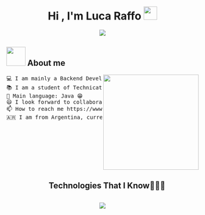 
<h1 align="center"><b>Hi , I'm Luca Raffo </b><img src="https://media.giphy.com/media/hvRJCLFzcasrR4ia7z/giphy.gif" width="35"></h1>
<!--  -->
<p align="center">


<!--**luka-raffo/luka-raffo** is a ✨ _special_ ✨ repository because its `README.md` (this file) appears on your GitHub profile.-->

<p align="center">
  <a href="https://github.com/DenverCoder1/readme-typing-svg"><img src="https://readme-typing-svg.herokuapp.com?font=Time+New+Roman&color=cyan&size=25&center=true&vCenter=true&width=600&height=100&lines=Backend+Developer;Active+Learner/Researcher"></a>
</p>

## <picture><img src = "https://github.com/7oSkaaa/7oSkaaa/blob/main/Images/about_me.gif?raw=true" width = 50px></picture> About me

<picture> <img align="right" src="https://github.com/7oSkaaa/7oSkaaa/blob/main/Images/Right_Side.gif?raw=true" width = 250px></picture>

<pre>
💻 I am mainly a Backend Developer
📚 I am a student of Technicatura en Programación at Universidad Tecnológica Nacional
🌟 Main language: Java 😁
😃 I look forward to collaborating on impactful projects
📫 How to reach me https://www.linkedin.com/in/luca-raffo-460a40271/
🇦🇷 I am from Argentina, currently seeking employment, and interested in learning about cybersecurity
</pre>

<div id="user-content-toc">
  <ul align="center">
    <summary><h2 style="display: inline-block">Technologies That I Know👨🏻‍💻</h2></summary>
  </ul>
</div>
<!--tech stack icons-->
<p align="center">
  <a href="https://skillicons.dev">
    <img src="https://skillicons.dev/icons?i=java,maven,spring,mysql,postman,idea,hibernate,eclipse,git,github,cpp,hibernate,css,discord,bootstrap" />
  </a>
</p>
